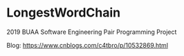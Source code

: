 # LongestWordChain
2019 BUAA Software Engineering Pair Programming Project

Blog: https://www.cnblogs.com/c4tbro/p/10532869.html
